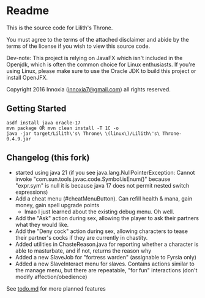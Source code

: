 # Readme

This is the source code for Lilith's Throne.

You must agree to the terms of the attached disclaimer and abide by the terms of the license if you wish to view this source code.

Dev-note: This project is relying on JavaFX which isn't included in the Openjdk, which is often the common choice for Linux enthusiasts. If you're using Linux, please make sure to use the Oracle JDK to build this project or install OpenJFX.

Copyright 2016 Innoxia (innoxia7@gmail.com) all rights reserved.


## Getting Started

```
asdf install java oracle-17
mvn package OR mvn clean install -T 1C -o
java -jar target/Lilith\'s\ Throne\ \(linux\)/Lilith\'s\ Throne-0.4.9.jar
```

## Changelog (this fork)

* started using java 21 (if you see java.lang.NullPointerException: Cannot invoke "com.sun.tools.javac.code.Symbol.isEnum()" because "expr.sym" is null it is because java 17 does not permit nested switch expressions)
* Add a cheat menu (#cheatMenuButton). Can refill health & mana, gain money, gain spell upgrade points
  * lmao I just learned about the existing debug menu. Oh well.
* Add the "Ask" action during sex, allowing the player to ask their partners what they would like.
* Add the "Deny cock" action during sex, allowing characters to tease their partner's cocks if they are currently in chastity.
* Added utilities in ChasteReason.java for reporting whether a character is able to masturbate, and if not, returns the reason why
* Added a new SlaveJob for "fortress warden" (assignable to Fyrsia only)
* Added a new SlaveInteract menu for slaves. Contains actions similar to the manage menu, but there are repeatable, "for fun" interactions (don't modify affection/obedience)

See [todo.md](todo.md) for more planned features